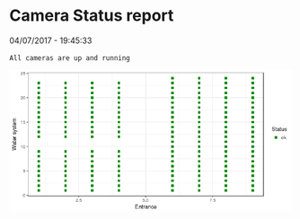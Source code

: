 Camera Status report
================
04/07/2017 - 19:45:33

    All cameras are up and running

![](camreport_files/figure-markdown_github/unnamed-chunk-2-1.png)
